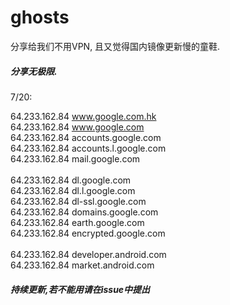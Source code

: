 # ghosts
分享给我们不用VPN, 且又觉得国内镜像更新慢的童鞋.

<h5>分享无极限.</h5>

7/20:

64.233.162.84    www.google.com.hk
<br>
64.233.162.84     www.google.com
<br>
64.233.162.84     accounts.google.com 
<br>
64.233.162.84    accounts.l.google.com
<br>
64.233.162.84     mail.google.com 
<br><br>
64.233.162.84    dl.google.com 
<br>
64.233.162.84     dl.l.google.com 
<br>
64.233.162.84     dl-ssl.google.com 
<br>
64.233.162.84    domains.google.com 
<br>
64.233.162.84     earth.google.com 
<br>
64.233.162.84     encrypted.google.com 
<br><br>
64.233.162.84 	developer.android.com
<br>
64.233.162.84    market.android.com
<br>
<h5>持续更新,若不能用请在issue中提出</h5>
